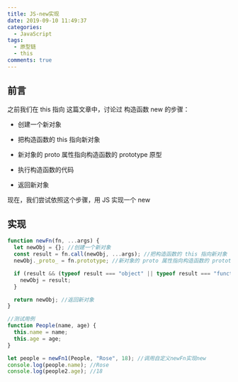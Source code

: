 ```yaml
---
title: JS-new实现
date: 2019-09-10 11:49:37
categories:
  - JavaScript
tags:
  - 原型链
  - this
comments: true
---
```


## 前言

之前我们在 this 指向 这篇文章中，讨论过 构造函数 new 的步骤：

- 创建一个新对象

- 把构造函数的 this 指向新对象

- 新对象的 proto 属性指向构造函数的 prototype 原型

- 执行构造函数的代码

- 返回新对象

现在，我们尝试依照这个步骤，用 JS 实现一个 new

<!-- more -->

## 实现

```js
function newFn(fn, ...args) {
  let newObj = {}; //创建一个新对象
  const result = fn.call(newObj, ...args); //把构造函数的 this 指向新对象
  newObj._proto_ = fn.prototype; //新对象的 proto 属性指向构造函数的 prototype 原型

  if (result && (typeof result === "object" || typeof result === "function")) {
    newObj = result;
  }

  return newObj; //返回新对象
}

//测试用例
function People(name, age) {
  this.name = name;
  this.age = age;
}

let people = newFn1(People, "Rose", 18); //调用自定义newFn实现new
console.log(people.name); //Rose
console.log(people2.age); //18
```
